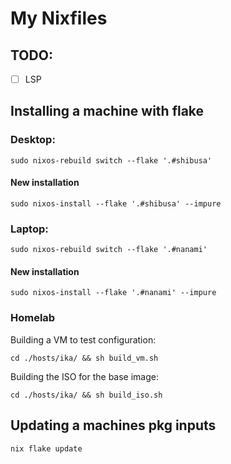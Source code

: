 # My Nixfiles

## TODO:
- [ ] LSP

## Installing a machine with flake

### Desktop:

`sudo nixos-rebuild switch --flake '.#shibusa'`

#### New installation

`sudo nixos-install --flake '.#shibusa' --impure`

### Laptop:

`sudo nixos-rebuild switch --flake '.#nanami'`

#### New installation

`sudo nixos-install --flake '.#nanami' --impure`

### Homelab

Building a VM to test configuration:

`cd ./hosts/ika/ && sh build_vm.sh`

Building the ISO for the base image:

`cd ./hosts/ika/ && sh build_iso.sh`

## Updating a machines pkg inputs

`nix flake update`

